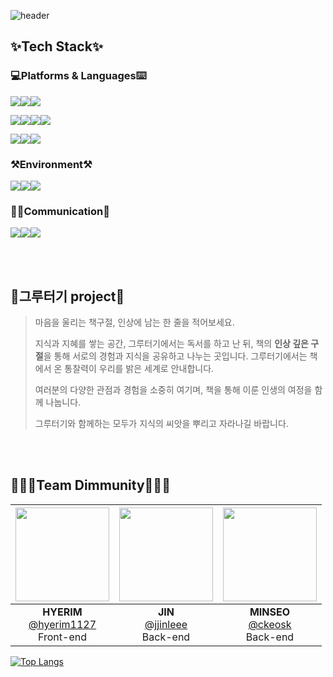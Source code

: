 ![header](https://capsule-render.vercel.app/api?type=wave&color=auto&height=300&section=header&text=capstone%20design&fontSize=90)

## ✨Tech Stack✨

### 💻Platforms & Languages⌨️

<img src="https://img.shields.io/badge/React-61DAFB?style=flat&logo=react&logoColor=white"/><img src="https://img.shields.io/badge/JavaScript-F7DF1E?style=flat&logo=javascript&logoColor=white"/><img src="https://img.shields.io/badge/CSS3-1572B6?style=flat&logo=CSS3&logoColor=white" />

<img src="https://img.shields.io/badge/Java-007396?style=flat&logo=OpenJDK&logoColor=white"><img src="https://img.shields.io/badge/Spring Boot-6DB33F?style=flat&logo=springboot&logoColor=white"/><img src="https://img.shields.io/badge/AWS-232F3E?style=flat&logo=amazonaws&logoColor=white" /><img src="https://img.shields.io/badge/EC2-FF9900?style=flat&logo=amazonec2&logoColor=white"/>

<img src="https://img.shields.io/badge/MySQL-4479A1?style=flat&logo=mysql&logoColor=white"/><img src="https://img.shields.io/badge/d3.js-F9A03C?style=flat&logo=d3dotjs&logoColor=white" /><img src="https://img.shields.io/badge/Figma-F24E1E?style=flat&logo=figma&logoColor=white"/>

### ⚒️Environment⚒️

<img src="https://img.shields.io/badge/VScode-007ACC?style=flat&logo=visualstudiocode&logoColor=white" /><img src="https://img.shields.io/badge/IntelliJ-000000?style=flat&logo=intellijidea&logoColor=white"/><img src="https://img.shields.io/badge/github-181717?style=flat&logo=github&logoColor=white" />

### 🙇‍♀️Communication💭
<img src="https://img.shields.io/badge/Notion-000000?style=flat&logo=notion&logoColor=white"/><img src="https://img.shields.io/badge/Google Meet-00897B?style=flat&logo=googlemeet&logoColor=white"/><img src="https://img.shields.io/badge/Google Slides-FBBC04?style=flat&logo=googleslides&logoColor=white"/>


<br /><br />


## 🌳그루터기 project🌳
> 마음을 울리는 책구절, 인상에 남는 한 줄을 적어보세요.
>
> 
> 지식과 지혜를 쌓는 공간, 그루터기에서는 독서를 하고 난 뒤, 
책의 **인상 깊은 구절**을 통해 서로의 경험과 지식을 공유하고 나누는 곳입니다. 
그루터기에서는 책에서 온 통찰력이 우리를 밝은 세계로 안내합니다.
>
> 
>여러분의 다양한 관점과 경험을 소중히 여기며, 책을 통해 이룬 인생의 여정을 함께 나눕니다.
>
> 그루터기와 함께하는 모두가 지식의 씨앗을 뿌리고 자라나길 바랍니다.


<br /><br />


## 👩‍👩‍👧Team Dimmunity👩‍👩‍👧
|<img src="https://avatars.githubusercontent.com/u/93864238?v=4" width="150" height="150"/>|<img src="https://avatars.githubusercontent.com/u/93428123?v=4" width="150" height="150"/>|<img src="https://avatars.githubusercontent.com/u/95483389?v=4" width="150" height="150"/>|
|:-:|:-:|:-:|
|<strong>HYERIM</strong><br/>[@hyerim1127](https://github.com/hyerim1127)<br/>Front-end|<strong>JIN</strong><br/>[@jjinleee](https://github.com/jjinleee)<br/>Back-end|<strong>MINSEO</strong><br/>[@ckeosk](https://github.com/ckeosk)<br/>Back-end|


[![Top Langs](https://github-readme-stats.vercel.app/api/top-langs/?username=jjinleee&layout=compact )](https://github.com/jjinleee/Tree)
